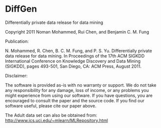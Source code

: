 # DiffGen
Differentially private data release  for data mining

Copyright 2011 Noman Mohammed, Rui Chen, and Benjamin C. M. Fung

Publication:

N. Mohammed, R. Chen, B. C. M. Fung, and P. S. Yu. Differentially private data release 
for data mining. In Proceedings of the 17th ACM SIGKDD International Conference on 
Knowledge Discovery and Data Mining (SIGKDD), pages 493-501, San Diego, CA: ACM Press, August 2011.

Disclaimer:

The software is provided as-is with no warranty or support. We do not take 
any responsibility for any damage, loss of income, or any problems you might 
experience from using our software. If you have questions, you are encouraged 
to consult the paper and the source code. If you find our software useful, 
please cite our paper above.

The Adult data set can also be obtained from:
http://www.ics.uci.edu/~mlearn/MLRepository.html 
